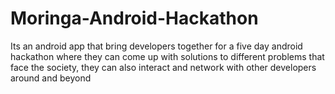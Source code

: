 # Moringa-Android-Hackathon
Its an android app that bring developers together for a five day android hackathon where they can come up with solutions to different problems that face the society, they can also interact and network with other developers around and beyond
